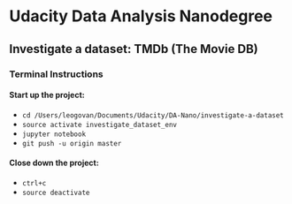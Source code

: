 # Udacity Data Analysis Nanodegree

## Investigate a dataset: TMDb (The Movie DB)

### Terminal Instructions

#### Start up the project:
* `cd /Users/leogovan/Documents/Udacity/DA-Nano/investigate-a-dataset`
* `source activate investigate_dataset_env`
* `jupyter notebook`
* `git push -u origin master`

#### Close down the project:
* `ctrl+c`
* `source deactivate`